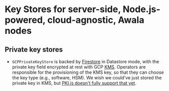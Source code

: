 # Key Stores for server-side, Node.js-powered, cloud-agnostic, Awala nodes

## Private key stores

- `GCPPrivateKeyStore` is backed by [Firestore](https://cloud.google.com/firestore) in Datastore mode, with the private key field encrypted at rest with GCP [KMS](https://cloud.google.com/kms). Operators are responsible for the provisioning of the KMS key, so that they can choose the key type (e.g., software, HSM). We wish we could've just stored the private key in KMS, but [PKI.js doesn't fully support that yet](https://github.com/PeculiarVentures/PKI.js/issues/344).
